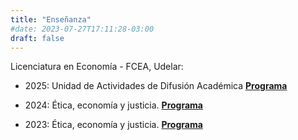 ```yaml
---
title: "Enseñanza"
#date: 2023-07-27T17:11:28-03:00
draft: false
---
```


Licenciatura en Economía - FCEA, Udelar:

- 2025: Unidad de Actividades de Difusión Académica [**Programa**](https://fcea.udelar.edu.uy/images/micrositios/dpto_economia/FICHA_UNIDAD_DE_ACTIVIDADES_DE_DIFUSI%C3%93N_ACAD%C3%89MICA_2025.pdf)

- 2024: Ética, economía y justicia. [**Programa**](https://www.fcea.udelar.edu.uy/images/micrositios/bedelia/fichas_UC/2024/PAR/S41_2024_02_%C3%89tica_Econom%C3%ADa_y_Justicia.pdf)

- 2023: Ética, economía y justicia. [**Programa**](https://www.fcea.udelar.edu.uy/images/micrositios/bedelia/fichas_UC/2023/PAR/S41_2023_02_%C3%89tica_Econom%C3%ADa_y_Justicia.pdf)


